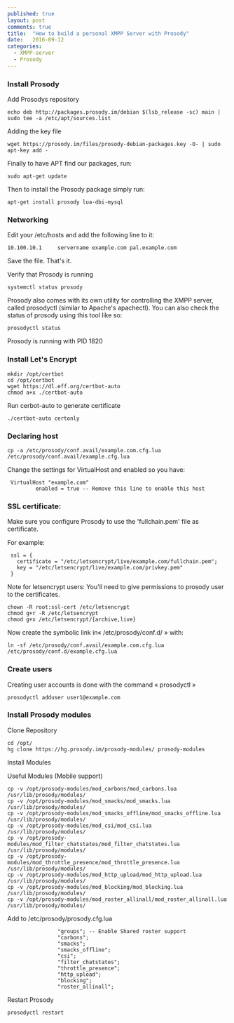 ```yaml
---
published: true
layout: post
comments: true
title:  "How to build a personal XMPP Server with Prosody"
date:   2016-09-12
categories:
  - XMPP-server
  - Prosody
---
```


### Install Prosody

Add Prosodys repository

    echo deb http://packages.prosody.im/debian $(lsb_release -sc) main | sudo tee -a /etc/apt/sources.list
 
Adding the key file
 
    wget https://prosody.im/files/prosody-debian-packages.key -O- | sudo apt-key add -

Finally to have APT find our packages, run:

    sudo apt-get update
 
Then to install the Prosody package simply run:

    apt-get install prosody lua-dbi-mysql

### Networking
 
Edit your /etc/hosts and add the following line to it:

    10.100.10.1     servername example.com pal.example.com

Save the file. That's it.
 
Verify that Prosody is running

    systemctl status prosody

Prosody also comes with its own utility for controlling the XMPP server, called prosodyctl (similar to Apache's apachectl). You can also check the status of prosody using this tool like so:
 
    prosodyctl status

Prosody is running with PID 1820

### Install Let's Encrypt

    mkdir /opt/certbot
    cd /opt/certbot
    wget https://dl.eff.org/certbot-auto
    chmod a+x ./certbot-auto

Run cerbot-auto to generate certificate

    ./certbot-auto certonly

### Declaring host

    cp -a /etc/prosody/conf.avail/example.com.cfg.lua /etc/prosody/conf.avail/example.cfg.lua

Change the settings for VirtualHost and enabled so you have:

```
 VirtualHost "example.com"
         enabled = true -- Remove this line to enable this host
```

### SSL certificate:

Make sure you configure Prosody to use the 'fullchain.pem' file as certificate.

For example:

```
 ssl = {
   certificate = "/etc/letsencrypt/live/example.com/fullchain.pem";
   key = "/etc/letsencrypt/live/example.com/privkey.pem"
 }
```

Note for letsencrypt users: You'll need to give permissions to prosody user to the certificates.

    chown -R root:ssl-cert /etc/letsencrypt
    chmod g+r -R /etc/letsencrypt
    chmod g+x /etc/letsencrypt/{archive,live}

Now create the symbolic link in« /etc/prosody/conf.d/ » with:

    ln -sf /etc/prosody/conf.avail/example.com.cfg.lua /etc/prosody/conf.d/example.cfg.lua

### Create users

Creating user accounts is done with the command « prosodyctl »

    prosodyctl adduser user1@example.com

### Install Prosody modules

Clone Repository

    cd /opt/
    hg clone https://hg.prosody.im/prosody-modules/ prosody-modules

Install Modules

Useful Modules (Mobile support)

```
cp -v /opt/prosody-modules/mod_carbons/mod_carbons.lua /usr/lib/prosody/modules/
cp -v /opt/prosody-modules/mod_smacks/mod_smacks.lua /usr/lib/prosody/modules/
cp -v /opt/prosody-modules/mod_smacks_offline/mod_smacks_offline.lua /usr/lib/prosody/modules/
cp -v /opt/prosody-modules/mod_csi/mod_csi.lua /usr/lib/prosody/modules/
cp -v /opt/prosody-modules/mod_filter_chatstates/mod_filter_chatstates.lua /usr/lib/prosody/modules/
cp -v /opt/prosody-modules/mod_throttle_presence/mod_throttle_presence.lua /usr/lib/prosody/modules/
cp -v /opt/prosody-modules/mod_http_upload/mod_http_upload.lua /usr/lib/prosody/modules/
cp -v /opt/prosody-modules/mod_blocking/mod_blocking.lua /usr/lib/prosody/modules/
cp -v /opt/prosody-modules/mod_roster_allinall/mod_roster_allinall.lua /usr/lib/prosody/modules/
```

Add to /etc/prosody/prosody.cfg.lua

```
                "groups"; -- Enable Shared roster support 
                "carbons";
                "smacks";
                "smacks_offline";
                "csi";
                "filter_chatstates";
                "throttle_presence";
                "http_upload";
                "blocking";
                "roster_allinall";
```

Restart Prosody

    prosodyctl restart
